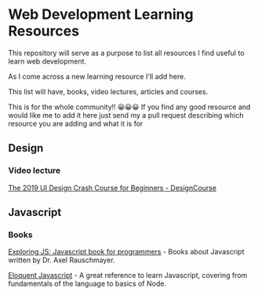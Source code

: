 # Web Development Learning Resources

This repository will serve as a purpose to list all resources I find useful to learn web development. 

As I come across a new learning resource I'll add here.

This list will have, books, video lectures, articles and courses. 

This is for the whole community!! 😀😀😀 If you find any good resource and would like me to add it here just send my a pull request describing which resource you are adding and what it is for

## Design

### Video lecture

[The 2019 UI Design Crash Course for Beginners - DesignCourse](https://www.youtube.com/watch?v=_Hp_dI0DzY4&t=3813s)

## Javascript

### Books
[Exploring JS: Javascript book for programmers](https://exploringjs.com/) - Books about Javascript written
by Dr. Axel Rauschmayer.

[Eloquent Javascript](http://eloquentjavascript.net/) - A great reference to learn Javascript, covering
from fundamentals of the language to basics of Node.

